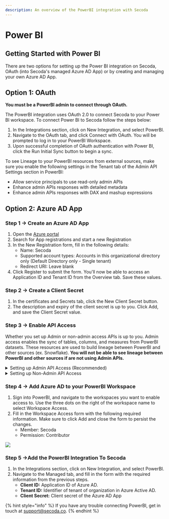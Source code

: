 ```yaml
---
description: An overview of the PowerBI integration with Secoda
---
```


# Power BI

## **Getting Started with Power BI** <a href="#h_3a4bfd6458" id="h_3a4bfd6458"></a>

There are two options for setting up the Power BI integration on Secoda, OAuth (into Secoda's managed Azure AD App) or by creating and managing your own Azure AD App.

## Option 1: OAuth

**You must be a PowerBI admin to connect through OAuth.**

The PowerBI integration uses OAuth 2.0 to connect Secoda to your Power BI workspace. To connect Power BI to Secoda follow the steps below:

1. In the Integrations section, click on New Integration, and select PowerBI.
2. Navigate to the OAuth tab, and click Connect with OAuth. You will be prompted to log in to your PowerBI Workspace.&#x20;
3. Upon successful completion of OAuth authentication with Power BI, click the Run Initial Sync button to begin a sync.

To see Lineage to your PowerBI resources from external sources, make sure you enable the following settings in the Tenant tab of the Admin API Settings section in PowerBI:

* Allow service principals to use read-only admin APIs
* Enhance admin APIs responses with detailed metadata
* Enhance admin APIs responses with DAX and mashup expressions

## Option 2: Azure AD App

### Step 1 -> Create an Azure AD App

1. Open the [Azure portal](https://portal.azure.com/)
2. Search for App registrations and start a new Registration
3. In the New Registration form, fill in the following details:
   * Name: Secoda
   * Supported account types: Accounts in this organizational directory only (Default Directory only - Single tenant)
   * Redirect URI: Leave blank
4. Click Register to submit the form. You'll now be able to access an Application ID and Tenant ID from the Overview tab. Save these values.

### Step 2 -> Create a Client Secret

1. In the certificates and Secrets tab, click the New Client Secret button.
2. The description and expiry of the client secret is up to you. Click Add, and save the Client Secret value.&#x20;

### Step 3 -> Enable API Access

Whether you set up Admin or non-admin access APIs is up to you. Admin access enables the sync of tables, columns, and measures from PowerBI datasets. These resources are used to build lineage between PowerBI and other sources (ex. Snowflake). **You will not be able to see lineage between PowerBI and other sources if are not using Admin APIs.**

<details>

<summary>Setting up Admin API Access (Recommended)</summary>

**In the Azure Portal:**

1. Navigate to the Azure Active Directory link.&#x20;
2. In the Groups tab, create a new group with the following **required** information.&#x20;
   * Group type: Security
   * Group name: PowerBI API Access
3. Search for and select Secoda in the Members list. Click Create to complete the process.

**In Power BI:**

1. Navigate to the tenant settings page. You must be a Power BI admin to see this page.&#x20;
2. In the Tenant settings tab, navigate to the Developer Settings section, and enable the following setting:
   * Allow service principals to use Power BI APIs (Make sure to add the PowerBI API Access Group you created in the previous step)
3. Admin API Settings section under the Tenant settings tab, enable the following settings:
   * Allow service principals to use read-only admin APIs
   * Enhance admin APIs responses with detailed metadata
   * Enhance admin APIs responses with DAX and mashup expressions

</details>

<details>

<summary>Setting up Non-Admin API Access</summary>

1. In the Azure Portal, navigate to the API Permissions tab and click Add a Permission.
2. The following permissions, under the PowerBI Service, must be added to enable access by Secoda.&#x20;
   * Dashboard Read All
   * Dataflow Read All
   * Dataset Read All
   * Gateway Read All
   * Pipeline Read All
   * Report Read All
   * Workspace Read All

</details>

### **Step 4 -> Add Azure AD to your PowerBI Workspace**

1. Sign into PowerBI, and navigate to the workspaces you want to enable access to. Use the three dots on the right of the workspace name to select Workspace Access.
2. Fill in the Workspace Access form with the following required information. Make sure to click Add and close the form to persist the changes.
   * Member: Secoda
   * Permission: Contributor

![](https://secoda-public-media-assets.s3.amazonaws.com/fff89f8c-0a6b-467c-97c1-e4a572f6713d.png)

### Step 5 ->Add the PowerBI Integration To Secoda

1. In the Integrations section, click on New Integration, and select PowerBI.
2. Navigate to the Managed tab, and fill in the form with the required information from the previous steps.
   * **Client ID:** Application ID of Azure AD.
   * **Tenant ID:** Identifier of tenant of organization in Azure Active AD.
   * **Client Secret:** Client secret of the Azure AD App

{% hint style="info" %}
If you have any trouble connecting PowerBI, get in touch at [support@secoda.co](mailto:support@secoda.co).
{% endhint %}
